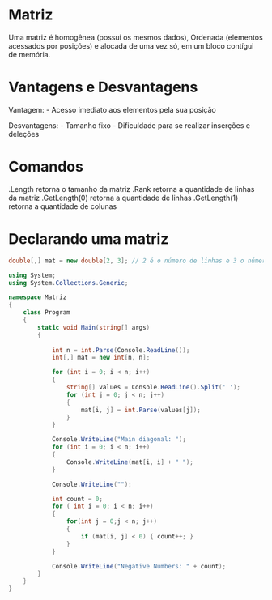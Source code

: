 # Matriz
Uma matriz é homogênea (possui os mesmos dados), Ordenada (elementos acessados por posições) e alocada de uma vez só, em um bloco contígui de memória.

# Vantagens e Desvantagens

Vantagem:
    - Acesso imediato aos elementos pela sua posição

Desvantagens: 
    - Tamanho fixo
    - Dificuldade para se realizar inserções e deleções

# Comandos
.Length retorna o tamanho da matriz
.Rank retorna a quantidade de linhas da matriz
.GetLength(0) retorna a quantidade de linhas
.GetLength(1) retorna a quantidade de colunas

# Declarando uma matriz

````c#
double[,] mat = new double[2, 3]; // 2 é o número de linhas e 3 o número de colunas
````

````c#
using System;
using System.Collections.Generic;

namespace Matriz
{
    class Program
    {
        static void Main(string[] args)
        {
            
            int n = int.Parse(Console.ReadLine());
            int[,] mat = new int[n, n];

            for (int i = 0; i < n; i++)
            {
                string[] values = Console.ReadLine().Split(' ');
                for (int j = 0; j < n; j++)
                {
                    mat[i, j] = int.Parse(values[j]);
                }
            }

            Console.WriteLine("Main diagonal: ");
            for (int i = 0; i < n; i++)
            {
                Console.WriteLine(mat[i, i] + " ");
            }

            Console.WriteLine("");

            int count = 0;
            for ( int i = 0; i < n; i++)
            {
                for(int j = 0;j < n; j++)
                {
                    if (mat[i, j] < 0) { count++; }
                }
            }

            Console.WriteLine("Negative Numbers: " + count);
        }
    }
}
````